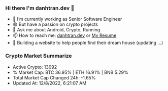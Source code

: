 ### Hi there I'm danhtran.dev 👋

- 🔭 I’m currently working as Senior Software Engineer
- 😄 But have a passion on crypto projects
- 💬 Ask me about Android, Crypto, Running 
- 📫 How to reach me: <a href="https://danhtran.dev" target="_blank">danhtran.dev</a> or <a href="Dan-Resume.pdf" target="_blank">My Resume</a>
- 🌱 Building a website to help people find their dream house (updating ...)

### Crypto Market Summarize
- Active Crypto: 13092
- % Market Cap: BTC 36.95% | ETH 16.91% | BNB 5.29%
- Total Market Cap Changed 24h: -1.65%
- Updated At: 12/8/2022, 6:21:07 AM
